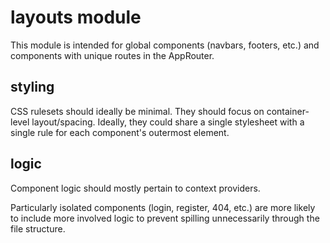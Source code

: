 # layouts module

This module is intended for global components (navbars, footers, etc.) and components with unique routes in the AppRouter.

## styling

CSS rulesets should ideally be minimal. They should focus on container-level layout/spacing. Ideally, they could share a single stylesheet with a single rule for each component's outermost element.

## logic

Component logic should mostly pertain to context providers.

Particularly isolated components (login, register, 404, etc.) are more likely to include more involved logic to prevent spilling unnecessarily through the file structure.

